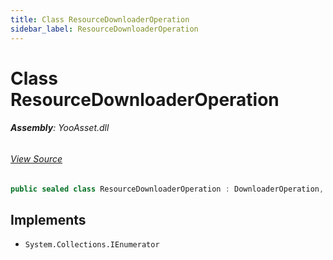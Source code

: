 ```yaml
---
title: Class ResourceDownloaderOperation
sidebar_label: ResourceDownloaderOperation
---
```

# Class ResourceDownloaderOperation


###### **Assembly**: YooAsset.dll
###### [View Source](https://github.com/tuyoogame/YooAsset/blob/main/Assets/YooAsset/Runtime/PackageSystem/Operations/DownloaderOperation.cs#L252)
```csharp title="Declaration"
public sealed class ResourceDownloaderOperation : DownloaderOperation, IEnumerator
```

## Implements

* `System.Collections.IEnumerator`
